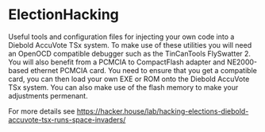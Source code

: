 # ElectionHacking

Useful tools and configuration files for injecting your own code into a Diebold AccuVote TSx system.
To make use of these utilities you will need an OpenOCD compatible debugger such as the TinCanTools
FlySwatter 2. You will also benefit from a PCMCIA to CompactFlash adapter and NE2000-based ethernet
PCMCIA card. You need to ensure that you get a compatible card, you can then load your own EXE or ROM
onto the Diebold AccuVote TSx system. You can also make use of the flash memory to make your adjustments
permenant. 

For more details see https://hacker.house/lab/hacking-elections-diebold-accuvote-tsx-runs-space-invaders/
